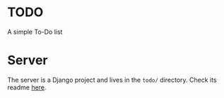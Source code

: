 # TODO

A simple To-Do list

# Server

The server is a Django project and lives in the `todo/` directory. Check its
readme [here](./todo/README.md).
